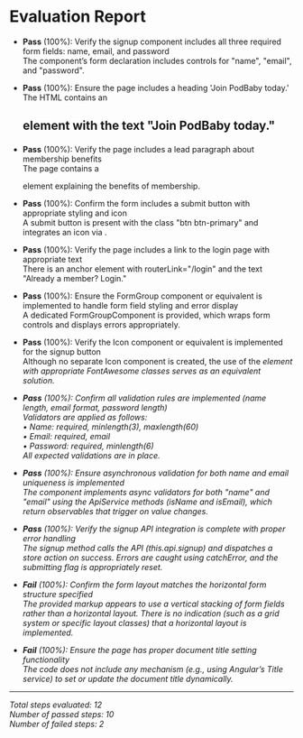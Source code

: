# Evaluation Report

- **Pass** (100%): Verify the signup component includes all three required form fields: name, email, and password  
  The component’s form declaration includes controls for "name", "email", and "password".

- **Pass** (100%): Ensure the page includes a heading 'Join PodBaby today.'  
  The HTML contains an <h2> element with the text "Join PodBaby today."

- **Pass** (100%): Verify the page includes a lead paragraph about membership benefits  
  The page contains a <p class="lead"> element explaining the benefits of membership.

- **Pass** (100%): Confirm the form includes a submit button with appropriate styling and icon  
  A submit button is present with the class "btn btn-primary" and integrates an icon via <i class="fa fa-sign-in"></i>.

- **Pass** (100%): Verify the page includes a link to the login page with appropriate text  
  There is an anchor element with routerLink="/login" and the text "Already a member? Login."

- **Pass** (100%): Ensure the FormGroup component or equivalent is implemented to handle form field styling and error display  
  A dedicated FormGroupComponent is provided, which wraps form controls and displays errors appropriately.

- **Pass** (100%): Verify the Icon component or equivalent is implemented for the signup button  
  Although no separate Icon component is created, the use of the <i> element with appropriate FontAwesome classes serves as an equivalent solution.

- **Pass** (100%): Confirm all validation rules are implemented (name length, email format, password length)  
  Validators are applied as follows:  
  • Name: required, minlength(3), maxlength(60)  
  • Email: required, email  
  • Password: required, minlength(6)  
  All expected validations are in place.

- **Pass** (100%): Ensure asynchronous validation for both name and email uniqueness is implemented  
  The component implements async validators for both "name" and "email" using the ApiService methods (isName and isEmail), which return observables that trigger on value changes.

- **Pass** (100%): Verify the signup API integration is complete with proper error handling  
  The signup method calls the API (this.api.signup) and dispatches a store action on success. Errors are caught using catchError, and the submitting flag is appropriately reset.

- **Fail** (100%): Confirm the form layout matches the horizontal form structure specified  
  The provided markup appears to use a vertical stacking of form fields rather than a horizontal layout. There is no indication (such as a grid system or specific layout classes) that a horizontal layout is implemented.

- **Fail** (100%): Ensure the page has proper document title setting functionality  
  The code does not include any mechanism (e.g., using Angular’s Title service) to set or update the document title dynamically.

---

Total steps evaluated: 12  
Number of passed steps: 10  
Number of failed steps: 2